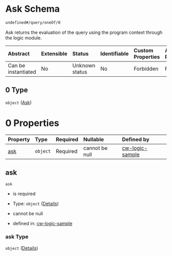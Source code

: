 # Ask Schema

```txt
undefined#/query/oneOf/0
```

Ask returns the evaluation of the query using the program context through the logic module.

| Abstract            | Extensible | Status         | Identifiable | Custom Properties | Additional Properties | Access Restrictions | Defined In                                                                   |
| :------------------ | :--------- | :------------- | :----------- | :---------------- | :-------------------- | :------------------ | :--------------------------------------------------------------------------- |
| Can be instantiated | No         | Unknown status | No           | Forbidden         | Forbidden             | none                | [cw-logic-sample.json\*](schema/cw-logic-sample.json "open original schema") |

## 0 Type

`object` ([Ask](cw-logic-sample-querymsg-oneof-ask.md))

# 0 Properties

| Property    | Type     | Required | Nullable       | Defined by                                                                                                        |
| :---------- | :------- | :------- | :------------- | :---------------------------------------------------------------------------------------------------------------- |
| [ask](#ask) | `object` | Required | cannot be null | [cw-logic-sample](cw-logic-sample-querymsg-oneof-ask-properties-ask.md "undefined#/query/oneOf/0/properties/ask") |

## ask



`ask`

*   is required

*   Type: `object` ([Details](cw-logic-sample-querymsg-oneof-ask-properties-ask.md))

*   cannot be null

*   defined in: [cw-logic-sample](cw-logic-sample-querymsg-oneof-ask-properties-ask.md "undefined#/query/oneOf/0/properties/ask")

### ask Type

`object` ([Details](cw-logic-sample-querymsg-oneof-ask-properties-ask.md))
